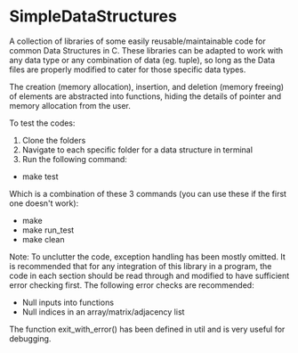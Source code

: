 # SimpleDataStructures
A collection of libraries of some easily reusable/maintainable code for common Data Structures in C. 
These libraries can be adapted to work with any data type or any combination of data (eg. tuple), 
so long as the Data files are properly modified to cater for those specific data types.

The creation (memory allocation), insertion, and deletion (memory freeing) of elements are abstracted 
into functions, hiding the details of pointer and memory allocation from the user.

To test the codes: 
1. Clone the folders 
2. Navigate to each specific folder for a data structure in terminal
3. Run the following command:  
- make test  

Which is a combination of these 3 commands (you can use these if the first one doesn't work):  
- make
- make run_test
- make clean


Note:
To unclutter the code, exception handling has been mostly omitted. It is recommended 
that for any integration of this library in a program, the code in each section should be 
read through and modified to have sufficient error checking first. The following error 
checks are recommended:  
- Null inputs into functions
- Null indices in an array/matrix/adjacency list

The function exit_with_error() has been defined in util and is very useful for debugging.
